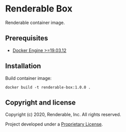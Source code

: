 # Renderable Box

Renderable container image.

## Prerequisites

* [Docker Engine >=19.03.12](https://docs.docker.com/engine)

## Installation

Build container image:

```
docker build -t renderable-box:1.0.0 .
```

## Copyright and license

Copyright (c) 2020, Renderable, Inc. All rights reserved.

Project developed under a [Proprietary License](LICENSE.md).
